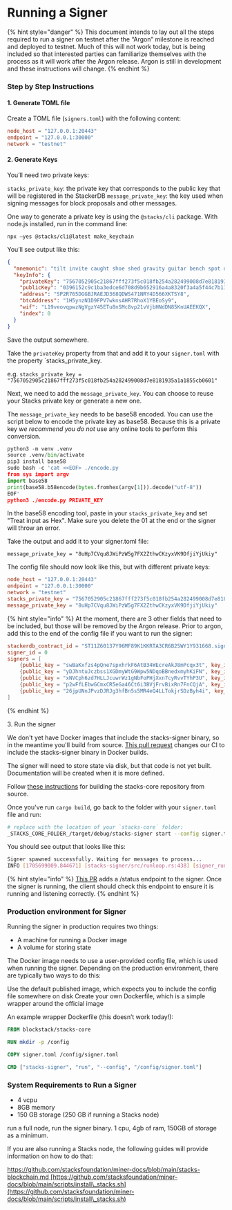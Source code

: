 # Running a Signer

{% hint style="danger" %}
This document intends to lay out all the steps required to run a signer on testnet after the “Argon” milestone is reached and deployed to testnet. Much of this will not work today, but is being included so that interested parties can familiarize themselves with the process as it will work after the Argon release. Argon is still in development and these instructions will change.
{% endhint %}

### Step by Step Instructions

#### 1. Generate TOML file

Create a TOML file (`signers.toml`) with the following content:

```toml
node_host = "127.0.0.1:20443"
endpoint = "127.0.0.1:30000"
network = "testnet"
```

#### 2. Generate Keys

You’ll need two private keys:

`stacks_private_key`: the private key that corresponds to the public key that will be registered in the StackerDB `message_private_key`: the key used when signing messages for block proposals and other messages.

One way to generate a private key is using the `@stacks/cli` package. With node.js installed, run in the command line:

`npx –yes @stacks/cli@latest make_keychain`

You’ll see output like this:

```json
{
  "mnemonic": "tilt invite caught shoe shed gravity guitar bench spot dial garlic cushion gate garlic need often boss spoon under fence used across tip use",
  "keyInfo": {
    "privateKey": "7567052905c21867fff273f5c018fb254a282499008d7e8181935a1a1855cb0601",
    "publicKey": "0396152c9c1ba3edce6d708d9b652916a4a8320f3a4a5f44c7b1142002cf87882f",
    "address": "SP2R765DGGBJRAEJD368QDWS471NRY4D566XKTSY8",
    "btcAddress": "1H5ynzN1D9FPV7wknsAHR7RhoX1YBEoSy9",
    "wif": "L19veovqpwzNgVgzY45ETu8nSMc8vp21vVjbHNdDN85KnUAEEKQX",
    "index": 0
  }
}
```

Save the output somewhere.

Take the `privateKey` property from that and add it to your `signer.toml` with the property \`stacks\_private\_key.

e.g. `stacks_private_key = "7567052905c21867fff273f5c018fb254a282499008d7e8181935a1a1855cb0601"`

Next, we need to add the `message_private_key`. You can choose to reuse your Stacks private key or generate a new one.

The `message_private_key` needs to be base58 encoded. You can use the script below to encode the private key as base58. Because this is a private key _we recommend you do not_ use any online tools to perform this conversion.

```python
python3 -m venv .venv
source .venv/bin/activate
pip3 install base58
sudo bash -c 'cat <<EOF> ./encode.py
from sys import argv
import base58
print(base58.b58encode(bytes.fromhex(argv[1])).decode("utf-8"))
EOF'
python3 ./encode.py PRIVATE_KEY
```

In the base58 encoding tool, paste in your `stacks_private_key` and set "Treat input as Hex". Make sure you delete the 01 at the end or the signer will throw an error.

Take the output and add it to your signer.toml file:

`message_private_key = "8uHp7CVqu8JWiPzW5g7FX2ZthwCKzyxVK9DfjiYjUkiy"`

The config file should now look like this, but with different private keys:

```toml
node_host = "127.0.0.1:20443"
endpoint = "127.0.0.1:30000"
network = "testnet"
stacks_private_key = "7567052905c21867fff273f5c018fb254a282499008d7e8181935a1a1855cb0601"
message_private_key = "8uHp7CVqu8JWiPzW5g7FX2ZthwCKzyxVK9DfjiYjUkiy"
```

{% hint style="info" %}
At the moment, there are 3 other fields that need to be included, but those will be removed by the Argon release. Prior to argon, add this to the end of the config file if you want to run the signer:

```toml
stackerdb_contract_id = "ST11Z60137Y96MF89K1KKRTA3CR6B25WY1Y931668.signers-stackerdb"
signer_id = 0
signers = [
	{public_key = "swBaKxfzs4pQne7spxhrkF6AtB34WEcreAkJ8mPcqx3t", key_ids = [1, 2, 3, 4]},
	{public_key = "yDJhntuJczbss1XGDmyWtG9Wpw5NDqoBBnedxmyhKiFN", key_ids = [5, 6, 7, 8]},
	{public_key = "xNVCph6zd7HLLJcuwrWz1gNbFoPHjXxn7cyRvvTYhP3U", key_ids = [9, 10, 11, 12]},
	{public_key = "p2wFfLEbwGCmxCR5eGa46Ct6i3BVjFrvBixRn7FnCQjA", key_ids = [13, 14, 15, 16]},
	{public_key = "26jpUNnJPvzDJRJg3hfBn5s5MR4eQ4LLTokjrSDzByh4i", key_ids = [17, 18, 19, 20]}
]
```
{% endhint %}

3\. Run the signer

We don't yet have Docker images that include the stacks-signer binary, so in the meantime you'll build from source. [This pull request](https://github.com/stacks-network/stacks-core/pull/4268) changes our CI to include the stacks-signer binary in Docker builds.

The signer will need to store state via disk, but that code is not yet built. Documentation will be created when it is more defined.

Follow [these instructions](https://github.com/stacks-network/stacks-core?tab=readme-ov-file#building) for building the stacks-core repository from source.

Once you've run `cargo build`, go back to the folder with your `signer.toml` file and run:

```bash
# replace with the location of your `stacks-core` folder:
_STACKS_CORE_FOLDER_/target/debug/stacks-signer start --config signer.toml
```

You should see output that looks like this:

```bash
Signer spawned successfully. Waiting for messages to process...
INFO [1705699009.844671] [stacks-signer/src/runloop.rs:438] [signer_runloop] Running one pass for signer ID# 0. Current state: Uninitialized
```

{% hint style="info" %}
[This PR](https://github.com/stacks-network/stacks-core/pull/4280) adds a /status endpoint to the signer. Once the signer is running, the client should check this endpoint to ensure it is running and listening correctly.
{% endhint %}

### Production environment for Signer

Running the signer in production requires two things:

* A machine for running a Docker image
* A volume for storing state

The Docker image needs to use a user-provided config file, which is used when running the signer. Depending on the production environment, there are typically two ways to do this:

Use the default published image, which expects you to include the config file somewhere on disk Create your own Dockerfile, which is a simple wrapper around the official image

An example wrapper Dockerfile (this doesn’t work today!):

```DOCKERFILE
FROM blockstack/stacks-core

RUN mkdir -p /config

COPY signer.toml /config/signer.toml

CMD ["stacks-signer", "run", "--config", "/config/signer.toml"]
```

### System Requirements to Run a Signer

* 4 vcpu
* 8GB memory
* 150 GB storage (250 GB if running a Stacks node)

run a full node, run the signer binary. 1 cpu, 4gb of ram, 150GB of storage as a minimum.

If you are also running a Stacks node, the following guides will provide information on how to do that:

[https://github.com/stacksfoundation/miner-docs/blob/main/stacks-blockchain.md ](https://github.com/stacksfoundation/miner-docs/blob/main/stacks-blockchain.md)[https://github.com/stacksfoundation/miner-docs/blob/main/scripts/install\_stacks.sh](https://github.com/stacksfoundation/miner-docs/blob/main/scripts/install\_stacks.sh)
